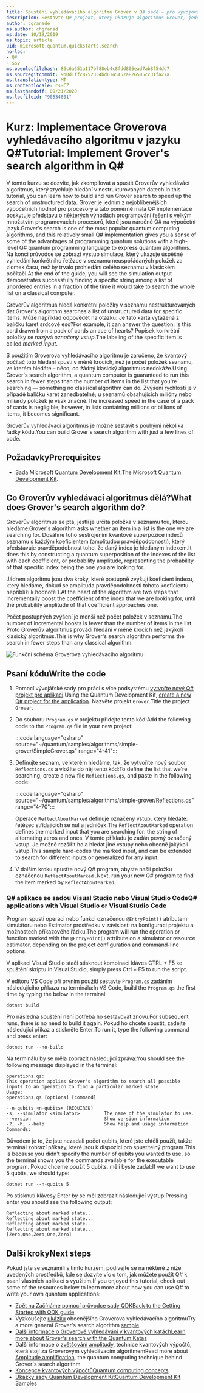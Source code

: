 ```yaml
---
title: Spuštění vyhledávacího algoritmu Grover v Q# sadě – pro vývojová prostředí
description: Sestavte Q# projekt, který ukazuje algoritmus Grover, jeden z kanonických algoritmů pro stav.
author: cgranade
ms.author: chgranad
ms.date: 10/19/2019
ms.topic: article
uid: microsoft.quantum.quickstarts.search
no-loc:
- Q#
- $$v
ms.openlocfilehash: 86c6a651a117b788eb4c8fdd805ead7ab8f54dd7
ms.sourcegitcommit: 9b0d1ffc8752334bd6145457a826505cc31fa27a
ms.translationtype: MT
ms.contentlocale: cs-CZ
ms.lasthandoff: 09/21/2020
ms.locfileid: "90834801"
---
```

# <a name="tutorial-implement-grovers-search-algorithm-in-q"></a><span data-ttu-id="96055-103">Kurz: Implementace Groverova vyhledávacího algoritmu v jazyku Q\#</span><span class="sxs-lookup"><span data-stu-id="96055-103">Tutorial: Implement Grover's search algorithm in Q\#</span></span>

<span data-ttu-id="96055-104">V tomto kurzu se dozvíte, jak zkompilovat a spustit Groverův vyhledávácí algoritmus, který zrychluje hledání v nestrukturovaných datech.</span><span class="sxs-lookup"><span data-stu-id="96055-104">In this tutorial, you can learn how to build and run Grover search to speed up the search of unstructured data.</span></span>  <span data-ttu-id="96055-105">Grover je jedním z nejoblíbenějších výpočetních hodnot pro procesory a tato poměrně malá Q# implementace poskytuje představu o některých výhodách programování řešení s velkým množstvím programovacích procesorů, které jsou náročné Q# na výpočetní jazyk.</span><span class="sxs-lookup"><span data-stu-id="96055-105">Grover's search is one of the most popular quantum computing algorithms, and this relatively small Q# implementation gives you a sense of some of the advantages of programming quantum solutions with a high-level Q# quantum programming language to express quantum algorithms.</span></span>  <span data-ttu-id="96055-106">Na konci průvodce se zobrazí výstup simulace, který ukazuje úspěšné vyhledání konkrétního řetězce v seznamu neuspořádaných položek za zlomek času, než by trvalo prohledání celého seznamu v klasickém počítači.</span><span class="sxs-lookup"><span data-stu-id="96055-106">At the end of the guide, you will see the simulation output demonstrates successfully finding a specific string among a list of unordered entries in a fraction of the time it would take to search the whole list on a classical computer.</span></span>

<span data-ttu-id="96055-107">Groverův algoritmus hledá konkrétní položky v seznamu nestrukturovaných dat.</span><span class="sxs-lookup"><span data-stu-id="96055-107">Grover's algorithm searches a list of unstructured data for specific items.</span></span> <span data-ttu-id="96055-108">Může například odpovědět na otázku: Je tato karta vytažená z balíčku karet srdcové eso?</span><span class="sxs-lookup"><span data-stu-id="96055-108">For example, it can answer the question: Is this card drawn from a pack of cards an ace of hearts?</span></span> <span data-ttu-id="96055-109">Popisek konkrétní položky se nazývá _označený vstup_.</span><span class="sxs-lookup"><span data-stu-id="96055-109">The labeling of the specific item is called _marked input_.</span></span>

<span data-ttu-id="96055-110">S použitím Groverova vyhledávacího algoritmu je zaručeno, že kvantový počítač toto hledání spustí v méně krocích, než je počet položek seznamu, ve kterém hledáte – něco, co žádný klasický algoritmus nedokáže.</span><span class="sxs-lookup"><span data-stu-id="96055-110">Using Grover's search algorithm, a quantum computer is guaranteed to run this search in fewer steps than the number of items in the list that you're searching — something no classical algorithm can do.</span></span> <span data-ttu-id="96055-111">Zvýšení rychlosti je v případě balíčku karet zanedbatelné; u seznamů obsahujících milióny nebo miliardy položek je však značné.</span><span class="sxs-lookup"><span data-stu-id="96055-111">The increased speed in the case of a pack of cards is negligible; however, in lists containing millions or billions of items, it becomes significant.</span></span>

<span data-ttu-id="96055-112">Groverův vyhledávací algoritmus je možné sestavit s pouhými několika řádky kódu.</span><span class="sxs-lookup"><span data-stu-id="96055-112">You can build Grover's search algorithm with just a few lines of code.</span></span>

## <a name="prerequisites"></a><span data-ttu-id="96055-113">Požadavky</span><span class="sxs-lookup"><span data-stu-id="96055-113">Prerequisites</span></span>

- <span data-ttu-id="96055-114">Sada Microsoft [Quantum Development Kit][install].</span><span class="sxs-lookup"><span data-stu-id="96055-114">The Microsoft [Quantum Development Kit][install].</span></span>

## <a name="what-does-grovers-search-algorithm-do"></a><span data-ttu-id="96055-115">Co Groverův vyhledávací algoritmus dělá?</span><span class="sxs-lookup"><span data-stu-id="96055-115">What does Grover's search algorithm do?</span></span>

<span data-ttu-id="96055-116">Groverův algoritmus se ptá, jestli je určitá položka v seznamu tou, kterou hledáme.</span><span class="sxs-lookup"><span data-stu-id="96055-116">Grover's algorithm asks whether an item in a list is the one we are searching for.</span></span> <span data-ttu-id="96055-117">Dosáhne toho sestrojením kvantové superpozice indexů seznamu s každým koeficientem (amplitudou pravděpodobnosti), který představuje pravděpodobnost toho, že daný index je hledaným indexem.</span><span class="sxs-lookup"><span data-stu-id="96055-117">It does this by constructing a quantum superposition of the indexes of the list with each coefficient, or probability amplitude, representing the probability of that specific index being the one you are looking for.</span></span>

<span data-ttu-id="96055-118">Jádrem algoritmu jsou dva kroky, které postupně zvyšují koeficient indexu, který hledáme, dokud se amplituda pravděpodobnosti tohoto koeficientu nepřiblíží k hodnotě 1.</span><span class="sxs-lookup"><span data-stu-id="96055-118">At the heart of the algorithm are two steps that incrementally boost the coefficient of the index that we are looking for, until the probability amplitude of that coefficient approaches one.</span></span>

<span data-ttu-id="96055-119">Počet postupných zvýšení je menší než počet položek v seznamu.</span><span class="sxs-lookup"><span data-stu-id="96055-119">The number of incremental boosts is fewer than the number of items in the list.</span></span> <span data-ttu-id="96055-120">Proto Groverův algoritmus provádí hledání v méně krocích než jakýkoli klasický algoritmus.</span><span class="sxs-lookup"><span data-stu-id="96055-120">This is why Grover's search algorithm performs the search in fewer steps than any classical algorithm.</span></span>

![Funkční schéma Groverova vyhledávacího algoritmu](~/media/grover.png)

## <a name="write-the-code"></a><span data-ttu-id="96055-122">Psaní kódu</span><span class="sxs-lookup"><span data-stu-id="96055-122">Write the code</span></span>

1. <span data-ttu-id="96055-123">Pomocí vývojářské sady pro práci s více podsystému [vytvořte nový Q# projekt pro aplikaci](xref:microsoft.quantum.install.standalone).</span><span class="sxs-lookup"><span data-stu-id="96055-123">Using the Quantum Development Kit, [create a new Q# project for the application](xref:microsoft.quantum.install.standalone).</span></span> <span data-ttu-id="96055-124">Nazvěte projekt `Grover`.</span><span class="sxs-lookup"><span data-stu-id="96055-124">Title the project `Grover`.</span></span>

1. <span data-ttu-id="96055-125">Do souboru `Program.qs` v projektu přidejte tento kód:</span><span class="sxs-lookup"><span data-stu-id="96055-125">Add the following code to the `Program.qs` file in your new project:</span></span>

    :::code language="qsharp" source="~/quantum/samples/algorithms/simple-grover/SimpleGrover.qs" range="4-41":::

1. <span data-ttu-id="96055-126">Definujte seznam, ve kterém hledáme, tak, že vytvoříte nový soubor `Reflections.qs` a vložíte do něj tento kód:</span><span class="sxs-lookup"><span data-stu-id="96055-126">To define the list that we're searching, create a new file `Reflections.qs`, and paste in the following code:</span></span>

    :::code language="qsharp" source="~/quantum/samples/algorithms/simple-grover/Reflections.qs" range="4-70":::

    <span data-ttu-id="96055-127">Operace `ReflectAboutMarked` definuje označený vstup, který hledáte: řetězec střídajících se nul a jedniček.</span><span class="sxs-lookup"><span data-stu-id="96055-127">The `ReflectAboutMarked` operation defines the marked input that you are searching for: the string of alternating zeros and ones.</span></span> <span data-ttu-id="96055-128">V tomto příkladu je zadán pevný označený vstup. Je možné rozšířit ho a hledat jiné vstupy nebo obecně jakýkoli vstup.</span><span class="sxs-lookup"><span data-stu-id="96055-128">This sample hard-codes the marked input, and can be extended to search for different inputs or generalized for any input.</span></span>

1. <span data-ttu-id="96055-129">V dalším kroku spusťte nový Q# program, abyste našli položku označenou `ReflectAboutMarked` .</span><span class="sxs-lookup"><span data-stu-id="96055-129">Next, run your new Q# program to find the item marked by `ReflectAboutMarked`.</span></span>

### <a name="no-locq-applications-with-visual-studio-or-visual-studio-code"></a><span data-ttu-id="96055-130">Q# aplikace se sadou Visual Studio nebo Visual Studio Code</span><span class="sxs-lookup"><span data-stu-id="96055-130">Q# applications with Visual Studio or Visual Studio Code</span></span>

<span data-ttu-id="96055-131">Program spustí operaci nebo funkci označenou `@EntryPoint()` atributem simulátoru nebo Estimator prostředku v závislosti na konfiguraci projektu a možnostech příkazového řádku.</span><span class="sxs-lookup"><span data-stu-id="96055-131">The program will run the operation or function marked with the `@EntryPoint()` attribute on a simulator or resource estimator, depending on the project configuration and command-line options.</span></span>

<span data-ttu-id="96055-132">V aplikaci Visual Studio stačí stisknout kombinaci kláves CTRL + F5 ke spuštění skriptu.</span><span class="sxs-lookup"><span data-stu-id="96055-132">In Visual Studio, simply press Ctrl + F5 to run the script.</span></span>

<span data-ttu-id="96055-133">V editoru VS Code při prvním použití sestavte `Program.qs` zadáním následujícího příkazu na terminálu:</span><span class="sxs-lookup"><span data-stu-id="96055-133">In VS Code, build the `Program.qs` the first time by typing the below in the terminal:</span></span>

```Command line
dotnet build
```

<span data-ttu-id="96055-134">Pro následná spuštění není potřeba ho sestavovat znovu.</span><span class="sxs-lookup"><span data-stu-id="96055-134">For subsequent runs, there is no need to build it again.</span></span> <span data-ttu-id="96055-135">Pokud ho chcete spustit, zadejte následující příkaz a stiskněte Enter:</span><span class="sxs-lookup"><span data-stu-id="96055-135">To run it, type the following command and press enter:</span></span>

```Command line
dotnet run --no-build
```

<span data-ttu-id="96055-136">Na terminálu by se měla zobrazit následující zpráva:</span><span class="sxs-lookup"><span data-stu-id="96055-136">You should see the following message displayed in the terminal:</span></span>

```
operations.qs:
This operation applies Grover's algorithm to search all possible inputs to an operation to find a particular marked state.
Usage:
operations.qs [options] [command]

--n-qubits <n-qubits> (REQUIRED)
-s, --simulator <simulator>         The name of the simulator to use.
--version                           Show version information
-?, -h, --help                      Show help and usage information
Commands:
```

<span data-ttu-id="96055-137">Důvodem je to, že jste nezadali počet qubits, které jste chtěli použít, takže terminál zobrazí příkazy, které jsou k dispozici pro spustitelný program.</span><span class="sxs-lookup"><span data-stu-id="96055-137">This is because you didn't specify the number of qubits you wanted to use, so the terminal shows you the commands available for the executable program.</span></span> <span data-ttu-id="96055-138">Pokud chceme použít 5 qubits, měli byste zadat:</span><span class="sxs-lookup"><span data-stu-id="96055-138">If we want to use 5 qubits, we should type:</span></span>

```Command line
dotnet run --n-qubits 5
```

<span data-ttu-id="96055-139">Po stisknutí klávesy Enter by se měl zobrazit následující výstup:</span><span class="sxs-lookup"><span data-stu-id="96055-139">Pressing enter you should see the following output:</span></span>

```
Reflecting about marked state...
Reflecting about marked state...
Reflecting about marked state...
Reflecting about marked state...
[Zero,One,Zero,One,Zero]
```

## <a name="next-steps"></a><span data-ttu-id="96055-140">Další kroky</span><span class="sxs-lookup"><span data-stu-id="96055-140">Next steps</span></span>

<span data-ttu-id="96055-141">Pokud jste se seznámili s tímto kurzem, podívejte se na některé z níže uvedených prostředků, kde se dozvíte víc o tom, jak můžete použít Q# k psaní vlastních aplikací s využitím.</span><span class="sxs-lookup"><span data-stu-id="96055-141">If you enjoyed this tutorial, check out some of the resources below to learn more about how you can use Q# to write your own quantum applications:</span></span>

- [<span data-ttu-id="96055-142">Zpět na Začínáme pomocí průvodce sady QDK</span><span class="sxs-lookup"><span data-stu-id="96055-142">Back to the Getting Started with QDK guide</span></span>](xref:microsoft.quantum.welcome)
- <span data-ttu-id="96055-143">Vyzkoušejte [ukázku](https://github.com/microsoft/Quantum/tree/main/samples/algorithms/database-search) obecnějšího Groverova vyhledávacího algoritmu</span><span class="sxs-lookup"><span data-stu-id="96055-143">Try a more general Grover's search algorithm [sample](https://github.com/microsoft/Quantum/tree/main/samples/algorithms/database-search)</span></span>
- [<span data-ttu-id="96055-144">Další informace o Groverově vyhledávání v kvantových katách</span><span class="sxs-lookup"><span data-stu-id="96055-144">Learn more about Grover's search with the Quantum Katas</span></span>](xref:microsoft.quantum.overview.katas)
- <span data-ttu-id="96055-145">Další informace o [zvětšování amplitudy][amplitude-amplification], technice kvantových výpočtů, která stojí za Groverovým vyhledávacím algoritmem</span><span class="sxs-lookup"><span data-stu-id="96055-145">Read more about [Amplitude amplification][amplitude-amplification], the quantum computing technique behind Grover's search algorithm</span></span>
- [<span data-ttu-id="96055-146">Koncepce kvantových výpočtů</span><span class="sxs-lookup"><span data-stu-id="96055-146">Quantum computing concepts</span></span>](xref:microsoft.quantum.concepts.intro)
- [<span data-ttu-id="96055-147">Ukázky sady Quantum Development Kit</span><span class="sxs-lookup"><span data-stu-id="96055-147">Quantum Development Kit Samples</span></span>](https://docs.microsoft.com/samples/browse/?products=qdk)

<!-- LINKS -->

[install]: xref:microsoft.quantum.install
[amplitude-amplification]: xref:microsoft.quantum.libraries.standard.algorithms#amplitude-amplification
